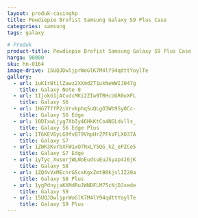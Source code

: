 ```yaml
---
layout: produk-casinghp
title: Pewdiepie Brofist Samsung Galaxy S9 Plus Case
categories: samsung
tags: galaxy

# Produk
product-title: Pewdiepie Brofist Samsung Galaxy S9 Plus Case
harga: 90000
sku: hn-0164
image-drive: 15UQJDwljprWoGlK7M4lY94qdttYoylTe
gallery:
  - url: 1uKIrBtilZawz2XXmdZT1ukNeWWIJ047g
    title: Galaxy Note 8
  - url: 1IjokG1jACvdcMKi2ZIw9TRHcUGR0oXFL
    title: Galaxy S6
  - url: 1NG7TffP2iVrvkphqSuQLgO3Wb9Sy0Cc-
    title: Galaxy S6 Edge
  - url: 10DIxwLjyg7XbIy46HkKtCo4NGLdvlls_
    title: Galaxy S6 Edge Plus
  - url: 1T6KEV6yLG9fvB79VhpHrZPFkVFLXO37A
    title: Galaxy S7
  - url: 1ZWK3KvrbXFW1xO7NxLY5QG_kZ_ePZCe5
    title: Galaxy S7 Edge
  - url: 1yTyc_XusorjWLNoEudsuEuJSyap4J6jK
    title: Galaxy S8
  - url: 1ZQ4vVxMEcnrGScxKgxZmtB0kjslIZ20a
    title: Galaxy S8 Plus
  - url: 1ygPdnyjaKXMdRuJWNDFLM75cNjDJxede
    title: Galaxy S9
  - url: 15UQJDwljprWoGlK7M4lY94qdttYoylTe
    title: Galaxy S9 Plus
---
```

